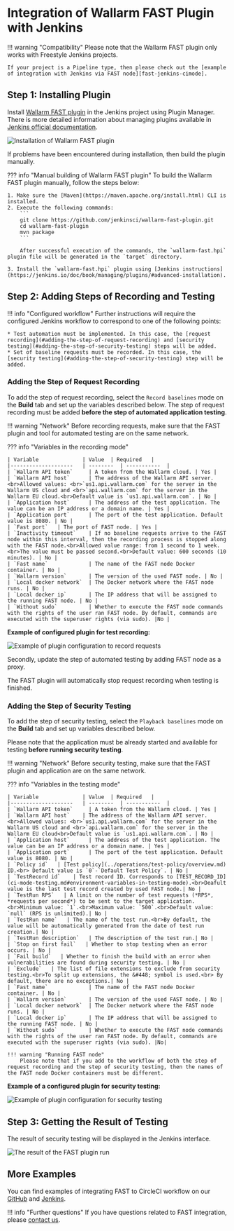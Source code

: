 [fast-node-token]:              ../operations/create-node.md
[fast-ci-mode-record]:          ci-mode-recording.md#environment-variables-in-recording-mode

[mail-to-us]:                   mailto:support@wallarm.com
[fast-examples-github]:         https://github.com/wallarm/fast-examples 
[fast-example-jenkins]:         https://jenkinsfast.demo.wallarm.com/

[jenkins-plugin-wallarm-fast]:   https://plugins.jenkins.io/wallarm-fast/

[jenkins-plugin-install]:       ../../images/fast/poc/common/examples/jenkins-plugin/jenkins-plugin-install.png
[jenkins-plugin-record-params]: ../../images/fast/poc/common/examples/jenkins-plugin/jenkins-plugin-record-params.png
[jenkins-plugin-playback-params]: ../../images/fast/poc/common/examples/jenkins-plugin/jenkins-plugin-playback-params.png
[jenkins-manage-plugin]:        https://jenkins.io/doc/book/managing/plugins/
[fast-example-jenkins-plugin-result]:  ../../images/fast/poc/common/examples/jenkins-plugin/jenkins-plugin-result.png
[fast-jenkins-cimode]:          examples/jenkins-cimode.md

# Integration of Wallarm FAST Plugin with Jenkins

!!! warning "Compatibility"
    Please note that the Wallarm FAST plugin only works with Freestyle Jenkins projects.
    
    If your project is a Pipeline type, then please check out the [example of integration with Jenkins via FAST node][fast-jenkins-cimode].

## Step 1: Installing Plugin

Install [Wallarm FAST plugin][jenkins-plugin-wallarm-fast] in the Jenkins project using Plugin Manager. There is more detailed information about managing plugins available in [Jenkins official documentation][jenkins-manage-plugin].

![Installation of Wallarm FAST plugin][jenkins-plugin-install]

If problems have been encountered during installation, then build the plugin manually.

??? info "Manual building of Wallarm FAST plugin"
    To build the Wallarm FAST plugin manually, follow the steps below:

    1. Make sure the [Maven](https://maven.apache.org/install.html) CLI is installed.
    2. Execute the following commands:
        ```
        git clone https://github.com/jenkinsci/wallarm-fast-plugin.git
        cd wallarm-fast-plugin
        mvn package
        ```
        
        After successful execution of the commands, the `wallarm-fast.hpi` plugin file will be generated in the `target` directory.

    3. Install the `wallarm-fast.hpi` plugin using [Jenkins instructions](https://jenkins.io/doc/book/managing/plugins/#advanced-installation).

## Step 2: Adding Steps of Recording and Testing

!!! info "Configured workflow"
    Further instructions will require the configured Jenkins workflow to correspond to one of the following points:

    * Test automation must be implemented. In this case, the [request recording](#adding-the-step-of-request-recording) and [security testing](#adding-the-step-of-security-testing) steps will be added.
    * Set of baseline requests must be recorded. In this case, the [security testing](#adding-the-step-of-security-testing) step will be added.

### Adding the Step of Request Recording

To add the step of request recording, select the `Record baselines` mode on the **Build** tab and set up the variables described below. The step of request recording must be added **before the step of automated application testing**.

!!! warning "Network"
    Before recording requests, make sure that the FAST plugin and tool for automated testing are on the same network.

??? info "Variables in the recording mode"

    | Variable              | Value  | Required   |
    |--------------------   | --------  | -----------  |
    | `Wallarm API token`     | A token from the Wallarm cloud. | Yes |
    | `Wallarm API host`      | The address of the Wallarm API server. <br>Allowed values: <br>`us1.api.wallarm.com` for the server in the Wallarm US cloud and <br>`api.wallarm.com` for the server in the Wallarm EU cloud.<br>Default value is `us1.api.wallarm.com`. | No |
    | `Application host`      | The address of the test application. The value can be an IP address or a domain name. | Yes |
    | `Application port`      | The port of the test application. Default value is 8080. | No |
    | `Fast port`   | The port of FAST node. | Yes |
    | `Inactivity timeout`    | If no baseline requests arrive to the FAST node within this interval, then the recording process is stopped along with the FAST node.<br>Allowed value range: from 1 second to 1 week.<br>The value must be passed second.<br>Default value: 600 seconds (10 minutes). | No |
    | `Fast name`             | The name of the FAST node Docker container. | No |
    | `Wallarm version`       | The version of the used FAST node. | No |
    | `Local docker network`  | The Docker network where the FAST node runs. | No |
    | `Local docker ip`       | The IP address that will be assigned to the running FAST node. | No |
    | `Without sudo`          | Whether to execute the FAST node commands with the rights of the user ran FAST node. By default, commands are executed with the superuser rights (via sudo). |No |

**Example of configured plugin for test recording:**

![Example of plugin configuration to record requests][jenkins-plugin-record-params]

Secondly, update the step of automated testing by adding FAST node as a proxy.

The FAST plugin will automatically stop request recording when testing is finished.

### Adding the Step of Security Testing

To add the step of security testing, select the `Playback baselines` mode on the **Build** tab and set up variables described below. 

Please note that the application must be already started and available for testing **before running security testing**.

!!! warning "Network"
    Before security testing, make sure that the FAST plugin and application are on the same network.

??? info "Variables in the testing mode"

    | Variable              | Value  | Required   |
    |--------------------   | --------  | -----------  |
    | `Wallarm API token`     | A token from the Wallarm cloud. | Yes |
    | `Wallarm API host`    | The address of the Wallarm API server. <br>Allowed values: <br>`us1.api.wallarm.com` for the server in the Wallarm US cloud and <br>`api.wallarm.com` for the server in the Wallarm EU cloud<br>Default value is `us1.api.wallarm.com`. | No |
    | `Application host`      | The address of the test application. The value can be an IP address or a domain name. | Yes |
    | `Application port`      | The port of the test application. Default value is 8080. | No |
    | `Policy id`   | [Test policy](../operations/test-policy/overview.md) ID.<br> Default value is `0`-`Default Test Policy`. | No |
    | `TestRecord id`    | Test record ID. Corresponds to [TEST_RECORD_ID](ci-mode-testing.md#environment-variables-in-testing-mode).<br>Deafult value is the last test record created by used FAST node.| No |
    | `TestRun RPS`   | A limit on the number of test requests (*RPS*, *requests per second*) to be sent to the target application.<br>Minimum value: `1`.<br>Maximum value: `500`.<br>Default value: `null` (RPS is unlimited).| No |
    | `TestRun name`   | The name of the test run.<br>By default, the value will be automatically generated from the date of test run creation.| No |
    | `TestRun description`   | The description of the test run.| No |
    | `Stop on first fail`   | Whether to stop testing when an error occurs. | No |
    | `Fail build`   | Whether to finish the build with an error when vulnerabilities are found during security testing. | No |
    | `Exclude`   | The list of file extensions to exclude from security testing.<br>To split up extensions, the &#448; symbol is used.<br> By default, there are no exceptions.| No |
    | `Fast name`             | The name of the FAST node Docker container. | No |
    | `Wallarm version`       | The version of the used FAST node. | No |
    | `Local docker network`  | The Docker network where the FAST node runs. | No |
    | `Local docker ip`       | The IP address that will be assigned to the running FAST node. | No |
    | `Without sudo`          | Whether to execute the FAST node commands with the rights of the user ran FAST node. By default, commands are executed with the superuser rights (via sudo). |No|

    !!! warning "Running FAST node"
        Please note that if you add to the workflow of both the step of request recording and the step of security testing, then the names of the FAST node Docker containers must be different.

**Example of a configured plugin for security testing:**

![Example of plugin configuration for security testing][jenkins-plugin-playback-params]

## Step 3: Getting the Result of Testing

The result of security testing will be displayed in the Jenkins interface.

![The result of the FAST plugin run][fast-example-jenkins-plugin-result]

## More Examples

You can find examples of integrating FAST to CircleCI workflow on our [GitHub][fast-examples-github] and [Jenkins][fast-example-jenkins].

!!! info "Further questions"
    If you have questions related to FAST integration, please [contact us][mail-to-us].
